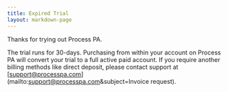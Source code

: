 ```yaml
---
title: Expired Trial
layout: markdown-page
---
```

Thanks for trying out Process PA.

The trial runs for 30-days. 
Purchasing from within your account on Process PA will convert your trial to a full active paid account.
If you require another billing methods like direct deposit, please contact support at [support@processpa.com](mailto:support@processpa.com&subject=Invoice request).
